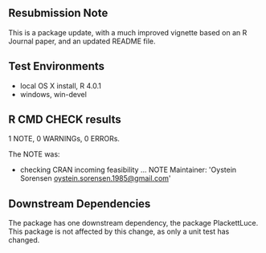 ## Resubmission Note
This is a package update, with a much improved vignette based on an R Journal paper, and an updated README file.

## Test Environments
* local OS X install, R 4.0.1
* windows, win-devel

## R CMD CHECK results

1 NOTE, 0 WARNINGs, 0 ERRORs.

The NOTE was:

* checking CRAN incoming feasibility ... NOTE
Maintainer: 'Oystein Sorensen <oystein.sorensen.1985@gmail.com>'

## Downstream Dependencies
The package has one downstream dependency, the package PlackettLuce. This package is not affected by this change, as only a unit test has changed.
